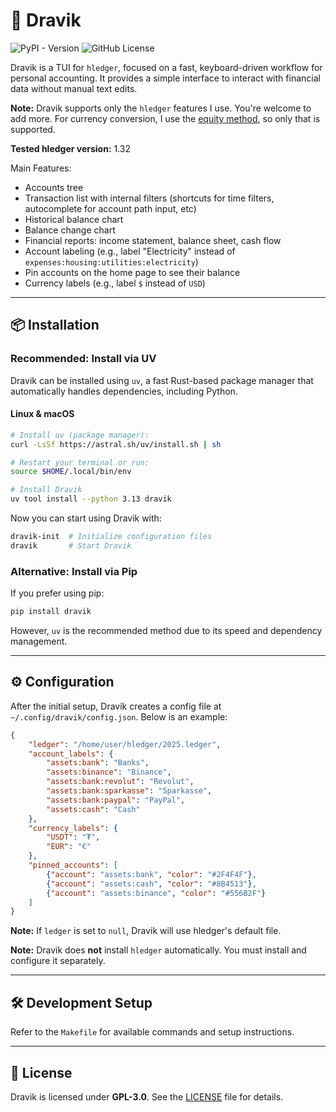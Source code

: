 # 📖 Dravik

![PyPI - Version](https://img.shields.io/pypi/v/dravik?style=for-the-badge)
![GitHub License](https://img.shields.io/github/license/Yaser-Amiri/dravik?style=for-the-badge)

Dravik is a TUI for `hledger`, focused on a fast, keyboard-driven workflow for personal accounting. It provides a simple interface to interact with financial data without manual text edits.  

**Note:** Dravik supports only the `hledger` features I use. You're welcome to add more. For currency conversion, I use the [equity method](https://hledger.org/currency-conversion.html#conversion-using-equity), so only that is supported.  

**Tested hledger version:** 1.32


Main Features:  
- Accounts tree  
- Transaction list with internal filters (shortcuts for time filters, autocomplete for account path input, etc)  
- Historical balance chart  
- Balance change chart  
- Financial reports: income statement, balance sheet, cash flow  
- Account labeling (e.g., label "Electricity" instead of `expenses:housing:utilities:electricity`)  
- Pin accounts on the home page to see their balance  
- Currency labels (e.g., label `$` instead of `USD`)  

---

## 📦 Installation

### **Recommended: Install via UV**
Dravik can be installed using `uv`, a fast Rust-based package manager that automatically handles dependencies, including Python.

#### **Linux & macOS**
```bash
# Install uv (package manager):
curl -LsSf https://astral.sh/uv/install.sh | sh

# Restart your terminal or run:
source $HOME/.local/bin/env

# Install Dravik
uv tool install --python 3.13 dravik
```
Now you can start using Dravik with:
```bash
dravik-init  # Initialize configuration files
dravik       # Start Dravik
```

### **Alternative: Install via Pip**
If you prefer using pip:
```bash
pip install dravik
```
However, `uv` is the recommended method due to its speed and dependency management.

---

## ⚙️ Configuration
After the initial setup, Dravik creates a config file at `~/.config/dravik/config.json`. Below is an example:
```json
{
    "ledger": "/home/user/hledger/2025.ledger",
    "account_labels": {
        "assets:bank": "Banks",
        "assets:binance": "Binance",
        "assets:bank:revolut": "Revolut",
        "assets:bank:sparkasse": "Sparkasse",
        "assets:bank:paypal": "PayPal",
        "assets:cash": "Cash"
    },
    "currency_labels": {
        "USDT": "₮",
        "EUR": "€"
    },
    "pinned_accounts": [
        {"account": "assets:bank", "color": "#2F4F4F"},
        {"account": "assets:cash", "color": "#8B4513"},
        {"account": "assets:binance", "color": "#556B2F"}
    ]
}
```

**Note:** If `ledger` is set to `null`, Dravik will use hledger's default file.

**Note:** Dravik does **not** install `hledger` automatically. You must install and configure it separately.

---

## 🛠️ Development Setup
Refer to the `Makefile` for available commands and setup instructions.

---

## 📜 License
Dravik is licensed under **GPL-3.0**. See the [LICENSE](https://github.com/Yaser-Amiri/dravik/blob/main/LICENSE) file for details.

